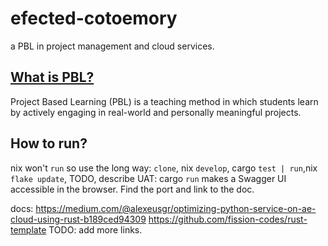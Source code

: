 # efected-cotoemory
a PBL in project management and cloud services. 

## [What is PBL?](https://www.pblworks.org/what-is-pbl)
Project Based Learning (PBL) is a teaching method in which students learn by actively engaging in real-world and personally meaningful projects.

## How to run?
nix won't `run` so use the long way: `clone`, nix `develop`, cargo `test | run`,nix `flake update`,
TODO, describe UAT:  cargo `run` makes a Swagger UI accessible in the browser. Find the port and link to the doc.

docs: 
https://medium.com/@alexeusgr/optimizing-python-service-on-ae-cloud-using-rust-b189ced94309
https://github.com/fission-codes/rust-template
TODO: add more links.